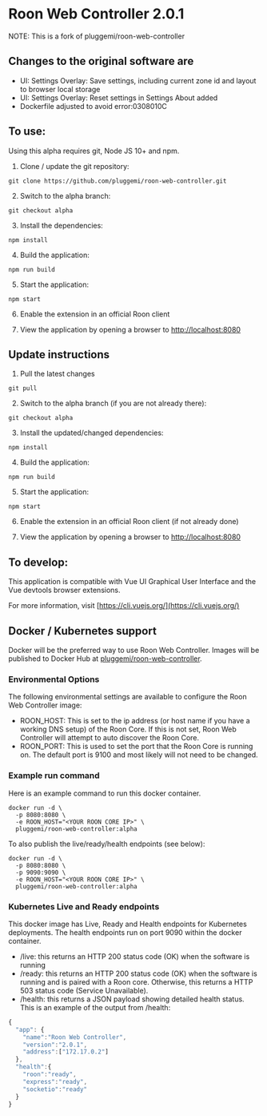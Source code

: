 # Roon Web Controller 2.0.1

NOTE: This is a fork of pluggemi/roon-web-controller

## Changes to the original software are
- UI: Settings Overlay: Save settings, including current zone id and layout to browser local storage
- UI: Settings Overlay: Reset settings in Settings About added
- Dockerfile adjusted to avoid error:0308010C

## To use:

Using this alpha requires git, Node JS 10+ and npm.

1. Clone / update the git repository:

`git clone https://github.com/pluggemi/roon-web-controller.git`

2. Switch to the alpha branch:

`git checkout alpha`

3. Install the dependencies:

`npm install`

4. Build the application:

`npm run build`

5. Start the application:

`npm start`

6. Enable the extension in an official Roon client

7. View the application by opening a browser to [http://localhost:8080](http://localhost:8080)

## Update instructions

1. Pull the latest changes

`git pull`

2. Switch to the alpha branch (if you are not already there):

`git checkout alpha`

3. Install the updated/changed dependencies:

`npm install`

4. Build the application:

`npm run build`

5. Start the application:

`npm start`

6. Enable the extension in an official Roon client (if not already done)

7. View the application by opening a browser to [http://localhost:8080](http://localhost:8080)

## To develop:

This application is compatible with Vue UI Graphical User Interface and the Vue devtools browser extensions.

For more information, visit [https://cli.vuejs.org/](https://cli.vuejs.org/)

## Docker / Kubernetes support

Docker will be the preferred way to use Roon Web Controller. Images will be published to Docker Hub at [pluggemi/roon-web-controller](https://hub.docker.com/repository/docker/pluggemi/roon-web-controller).

### Environmental Options

The following environmental settings are available to configure the Roon Web Controller image:

- ROON_HOST: This is set to the ip address (or host name if you have a working DNS setup) of the Roon Core. If this is not set, Roon Web Controller will attempt to auto discover the Roon Core.
- ROON_PORT: This is used to set the port that the Roon Core is running on. The default port is 9100 and most likely will not need to be changed.

### Example run command

Here is an example command to run this docker container.

```
docker run -d \
  -p 8080:8080 \
  -e ROON_HOST="<YOUR ROON CORE IP>" \
  pluggemi/roon-web-controller:alpha
```

To also publish the live/ready/health endpoints (see below):

```
docker run -d \
  -p 8080:8080 \
  -p 9090:9090 \
  -e ROON_HOST="<YOUR ROON CORE IP>" \
  pluggemi/roon-web-controller:alpha
```

### Kubernetes Live and Ready endpoints

This docker image has Live, Ready and Health endpoints for Kubernetes deployments. The health endpoints run on port 9090 within the docker container.

- /live: this returns an HTTP 200 status code (OK) when the software is running
- /ready: this returns an HTTP 200 status code (OK) when the software is running and is paired with a Roon core. Otherwise, this returns a HTTP 503 status code (Service Unavailable).
- /health: this returns a JSON payload showing detailed health status. This is an example of the output from /health:

```javascript
{
  "app": {
    "name":"Roon Web Controller",
    "version":"2.0.1",
    "address":["172.17.0.2"]
  },
  "health":{
    "roon":"ready",
    "express":"ready",
    "socketio":"ready"
  }
}
```
